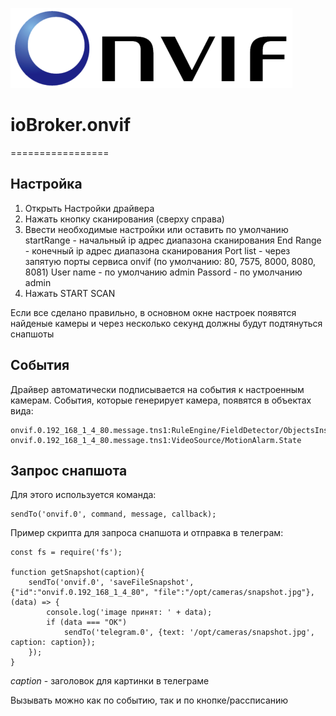 ![Logo](admin/onvif_logo.png)
# ioBroker.onvif
=================

## Настройка
1. Открыть Настройки драйвера
2. Нажать кнопку сканирования (сверху справа)
3. Ввести необходимые настройки или оставить по умолчанию
    startRange - начальный ip адрес диапазона сканирования
    End Range - конечный ip адрес диапазона сканирования
    Port list - через запятую порты сервиса onvif (по умолчанию: 80, 7575, 8000, 8080, 8081)
    User name - по умолчанию admin
    Passord - по умолчанию admin
4. Нажать START SCAN

Если все сделано правильно, в основном окне настроек появятся найденые камеры и через несколько секунд должны будут подтянуться снапшоты

## События
Драйвер автоматически подписывается на события к настроенным камерам.
События, которые генерирует камера, появятся в объектах вида:

```
onvif.0.192_168_1_4_80.message.tns1:RuleEngine/FieldDetector/ObjectsInside
onvif.0.192_168_1_4_80.message.tns1:VideoSource/MotionAlarm.State
```

## Запрос снапшота
Для этого используется команда:
```
sendTo('onvif.0', command, message, callback);
```
Пример скрипта для запроса снапшота и отправка в телеграм:
```
const fs = require('fs');

function getSnapshot(caption){
    sendTo('onvif.0', 'saveFileSnapshot', {"id":"onvif.0.192_168_1_4_80", "file":"/opt/cameras/snapshot.jpg"}, (data) => {
        console.log('image принят: ' + data);
        if (data === "OK")
            sendTo('telegram.0', {text: '/opt/cameras/snapshot.jpg', caption: caption});
    });
}
```
*caption* - заголовок для картинки в телеграме

Вызывать можно как по событию, так и по кнопке/рассписанию
